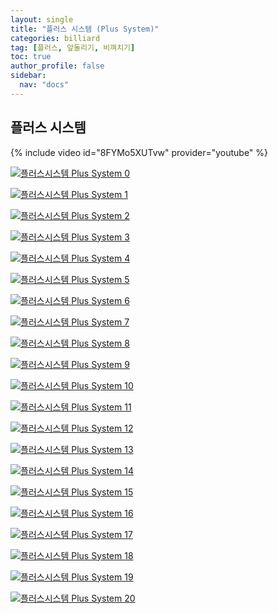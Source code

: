 ```yaml
---
layout: single
title: "플러스 시스템 (Plus System)"
categories: billiard
tag: [플러스, 앞돌리기, 비껴치기] 
toc: true
author_profile: false
sidebar:
  nav: "docs"
---
```


## 플러스 시스템

{% include video id="8FYMo5XUTvw" provider="youtube" %}

[![플러스시스템 Plus System 0](/images/%ED%94%8C%EB%9F%AC%EC%8A%A4%ED%88%AC%20%EC%8B%9C%EC%8A%A4%ED%85%9C(Plus%20two%20System)_0.png)](/images/%ED%94%8C%EB%9F%AC%EC%8A%A4%ED%88%AC%20%EC%8B%9C%EC%8A%A4%ED%85%9C(Plus%20two%20System)_0.png)

[![플러스시스템 Plus System 1](/images/%ED%94%8C%EB%9F%AC%EC%8A%A4%ED%88%AC%20%EC%8B%9C%EC%8A%A4%ED%85%9C(Plus%20two%20System)_1.png)](/images/%ED%94%8C%EB%9F%AC%EC%8A%A4%ED%88%AC%20%EC%8B%9C%EC%8A%A4%ED%85%9C(Plus%20two%20System)_1.png)

[![플러스시스템 Plus System 2](/images/%ED%94%8C%EB%9F%AC%EC%8A%A4%ED%88%AC%20%EC%8B%9C%EC%8A%A4%ED%85%9C(Plus%20two%20System)_2.png)](/images/%ED%94%8C%EB%9F%AC%EC%8A%A4%ED%88%AC%20%EC%8B%9C%EC%8A%A4%ED%85%9C(Plus%20two%20System)_2.png)

[![플러스시스템 Plus System 3](/images/%ED%94%8C%EB%9F%AC%EC%8A%A4%ED%88%AC%20%EC%8B%9C%EC%8A%A4%ED%85%9C(Plus%20two%20System)_3.png)](/images/%ED%94%8C%EB%9F%AC%EC%8A%A4%ED%88%AC%20%EC%8B%9C%EC%8A%A4%ED%85%9C(Plus%20two%20System)_3.png)

[![플러스시스템 Plus System 4](/images/%ED%94%8C%EB%9F%AC%EC%8A%A4%ED%88%AC%20%EC%8B%9C%EC%8A%A4%ED%85%9C(Plus%20two%20System)_4.png)](/images/%ED%94%8C%EB%9F%AC%EC%8A%A4%ED%88%AC%20%EC%8B%9C%EC%8A%A4%ED%85%9C(Plus%20two%20System)_4.png)

[![플러스시스템 Plus System 5](/images/%ED%94%8C%EB%9F%AC%EC%8A%A4%ED%88%AC%20%EC%8B%9C%EC%8A%A4%ED%85%9C(Plus%20two%20System)_5.png)](/images/%ED%94%8C%EB%9F%AC%EC%8A%A4%ED%88%AC%20%EC%8B%9C%EC%8A%A4%ED%85%9C(Plus%20two%20System)_5.png)

[![플러스시스템 Plus System 6](/images/%ED%94%8C%EB%9F%AC%EC%8A%A4%ED%88%AC%20%EC%8B%9C%EC%8A%A4%ED%85%9C(Plus%20two%20System)_6.png)](/images/%ED%94%8C%EB%9F%AC%EC%8A%A4%ED%88%AC%20%EC%8B%9C%EC%8A%A4%ED%85%9C(Plus%20two%20System)_6.png)

[![플러스시스템 Plus System 7](/images/%ED%94%8C%EB%9F%AC%EC%8A%A4%ED%88%AC%20%EC%8B%9C%EC%8A%A4%ED%85%9C(Plus%20two%20System)_7.png)](/images/%ED%94%8C%EB%9F%AC%EC%8A%A4%ED%88%AC%20%EC%8B%9C%EC%8A%A4%ED%85%9C(Plus%20two%20System)_7.png)

[![플러스시스템 Plus System 8](/images/%ED%94%8C%EB%9F%AC%EC%8A%A4%ED%88%AC%20%EC%8B%9C%EC%8A%A4%ED%85%9C(Plus%20two%20System)_8.png)](/images/%ED%94%8C%EB%9F%AC%EC%8A%A4%ED%88%AC%20%EC%8B%9C%EC%8A%A4%ED%85%9C(Plus%20two%20System)_8.png)

[![플러스시스템 Plus System 9](/images/%ED%94%8C%EB%9F%AC%EC%8A%A4%ED%88%AC%20%EC%8B%9C%EC%8A%A4%ED%85%9C(Plus%20two%20System)_9.png)](/images/%ED%94%8C%EB%9F%AC%EC%8A%A4%ED%88%AC%20%EC%8B%9C%EC%8A%A4%ED%85%9C(Plus%20two%20System)_9.png)

[![플러스시스템 Plus System 10](/images/%ED%94%8C%EB%9F%AC%EC%8A%A4%ED%88%AC%20%EC%8B%9C%EC%8A%A4%ED%85%9C(Plus%20two%20System)_10.png)](/images/%ED%94%8C%EB%9F%AC%EC%8A%A4%ED%88%AC%20%EC%8B%9C%EC%8A%A4%ED%85%9C(Plus%20two%20System)_10.png)

[![플러스시스템 Plus System 11](/images/%ED%94%8C%EB%9F%AC%EC%8A%A4%ED%88%AC%20%EC%8B%9C%EC%8A%A4%ED%85%9C(Plus%20two%20System)_11.png)](/images/%ED%94%8C%EB%9F%AC%EC%8A%A4%ED%88%AC%20%EC%8B%9C%EC%8A%A4%ED%85%9C(Plus%20two%20System)_11.png)

[![플러스시스템 Plus System 12](/images/%ED%94%8C%EB%9F%AC%EC%8A%A4%ED%88%AC%20%EC%8B%9C%EC%8A%A4%ED%85%9C(Plus%20two%20System)_12.png)](/images/%ED%94%8C%EB%9F%AC%EC%8A%A4%ED%88%AC%20%EC%8B%9C%EC%8A%A4%ED%85%9C(Plus%20two%20System)_12.png)

[![플러스시스템 Plus System 13](/images/%ED%94%8C%EB%9F%AC%EC%8A%A4%ED%88%AC%20%EC%8B%9C%EC%8A%A4%ED%85%9C(Plus%20two%20System)_13.png)](/images/%ED%94%8C%EB%9F%AC%EC%8A%A4%ED%88%AC%20%EC%8B%9C%EC%8A%A4%ED%85%9C(Plus%20two%20System)_13.png)

[![플러스시스템 Plus System 14](/images/%ED%94%8C%EB%9F%AC%EC%8A%A4%ED%88%AC%20%EC%8B%9C%EC%8A%A4%ED%85%9C(Plus%20two%20System)_14.png)](/images/%ED%94%8C%EB%9F%AC%EC%8A%A4%ED%88%AC%20%EC%8B%9C%EC%8A%A4%ED%85%9C(Plus%20two%20System)_14.png)

[![플러스시스템 Plus System 15](/images/%ED%94%8C%EB%9F%AC%EC%8A%A4%ED%88%AC%20%EC%8B%9C%EC%8A%A4%ED%85%9C(Plus%20two%20System)_15.png)](/images/%ED%94%8C%EB%9F%AC%EC%8A%A4%ED%88%AC%20%EC%8B%9C%EC%8A%A4%ED%85%9C(Plus%20two%20System)_0.png)

[![플러스시스템 Plus System 16](/images/%ED%94%8C%EB%9F%AC%EC%8A%A4%ED%88%AC%20%EC%8B%9C%EC%8A%A4%ED%85%9C(Plus%20two%20System)_16.png)](/images/%ED%94%8C%EB%9F%AC%EC%8A%A4%ED%88%AC%20%EC%8B%9C%EC%8A%A4%ED%85%9C(Plus%20two%20System)_16.png)

[![플러스시스템 Plus System 17](/images/%ED%94%8C%EB%9F%AC%EC%8A%A4%ED%88%AC%20%EC%8B%9C%EC%8A%A4%ED%85%9C(Plus%20two%20System)_17.png)](/images/%ED%94%8C%EB%9F%AC%EC%8A%A4%ED%88%AC%20%EC%8B%9C%EC%8A%A4%ED%85%9C(Plus%20two%20System)_17.png)

[![플러스시스템 Plus System 18](/images/%ED%94%8C%EB%9F%AC%EC%8A%A4%ED%88%AC%20%EC%8B%9C%EC%8A%A4%ED%85%9C(Plus%20two%20System)_18.png)](/images/%ED%94%8C%EB%9F%AC%EC%8A%A4%ED%88%AC%20%EC%8B%9C%EC%8A%A4%ED%85%9C(Plus%20two%20System)_0.png)

[![플러스시스템 Plus System 19](/images/%ED%94%8C%EB%9F%AC%EC%8A%A4%ED%88%AC%20%EC%8B%9C%EC%8A%A4%ED%85%9C(Plus%20two%20System)_19.png)](/images/%ED%94%8C%EB%9F%AC%EC%8A%A4%ED%88%AC%20%EC%8B%9C%EC%8A%A4%ED%85%9C(Plus%20two%20System)_0.png)

[![플러스시스템 Plus System 20](/images/%ED%94%8C%EB%9F%AC%EC%8A%A4%ED%88%AC%20%EC%8B%9C%EC%8A%A4%ED%85%9C(Plus%20two%20System)_20.png)](/images/%ED%94%8C%EB%9F%AC%EC%8A%A4%ED%88%AC%20%EC%8B%9C%EC%8A%A4%ED%85%9C(Plus%20two%20System)_0.png)
